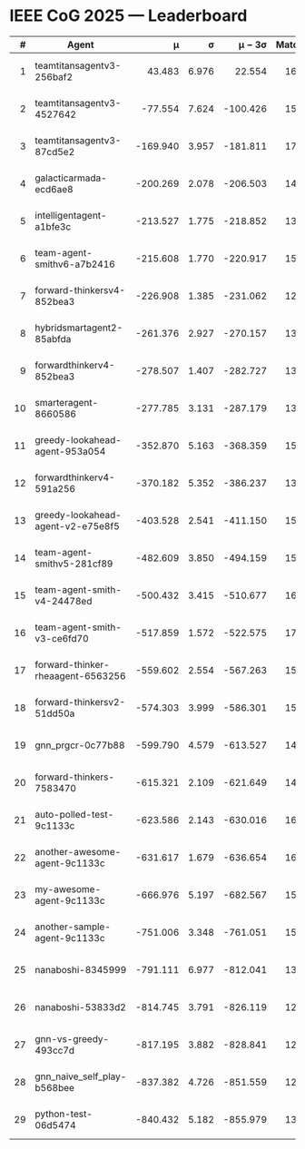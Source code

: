 # IEEE CoG 2025 — Leaderboard

| # | Agent | μ | σ | μ − 3σ | Matches | Updated |
|---:|---|---:|---:|---:|---:|---|
| 1 | teamtitansagentv3-256baf2 | 43.483 | 6.976 | 22.554 | 16276 | 2025-08-23 16:04 |
| 2 | teamtitansagentv3-4527642 | -77.554 | 7.624 | -100.426 | 15510 | 2025-08-23 16:04 |
| 3 | teamtitansagentv3-87cd5e2 | -169.940 | 3.957 | -181.811 | 17046 | 2025-08-23 16:04 |
| 4 | galacticarmada-ecd6ae8 | -200.269 | 2.078 | -206.503 | 14840 | 2025-08-23 16:04 |
| 5 | intelligentagent-a1bfe3c | -213.527 | 1.775 | -218.852 | 13348 | 2025-08-23 16:04 |
| 6 | team-agent-smithv6-a7b2416 | -215.608 | 1.770 | -220.917 | 15820 | 2025-08-23 16:04 |
| 7 | forward-thinkersv4-852bea3 | -226.908 | 1.385 | -231.062 | 12810 | 2025-08-23 16:04 |
| 8 | hybridsmartagent2-85abfda | -261.376 | 2.927 | -270.157 | 13800 | 2025-08-23 16:04 |
| 9 | forwardthinkerv4-852bea3 | -278.507 | 1.407 | -282.727 | 13009 | 2025-08-23 16:04 |
| 10 | smarteragent-8660586 | -277.785 | 3.131 | -287.179 | 13630 | 2025-08-23 16:04 |
| 11 | greedy-lookahead-agent-953a054 | -352.870 | 5.163 | -368.359 | 15050 | 2025-08-23 16:04 |
| 12 | forwardthinkerv4-591a256 | -370.182 | 5.352 | -386.237 | 13153 | 2025-08-23 16:04 |
| 13 | greedy-lookahead-agent-v2-e75e8f5 | -403.528 | 2.541 | -411.150 | 15890 | 2025-08-23 16:04 |
| 14 | team-agent-smithv5-281cf89 | -482.609 | 3.850 | -494.159 | 15600 | 2025-08-23 16:04 |
| 15 | team-agent-smith-v4-24478ed | -500.432 | 3.415 | -510.677 | 16402 | 2025-08-23 16:04 |
| 16 | team-agent-smith-v3-ce6fd70 | -517.859 | 1.572 | -522.575 | 17082 | 2025-08-23 16:04 |
| 17 | forward-thinker-rheaagent-6563256 | -559.602 | 2.554 | -567.263 | 15120 | 2025-08-23 16:04 |
| 18 | forward-thinkersv2-51dd50a | -574.303 | 3.999 | -586.301 | 15600 | 2025-08-23 16:04 |
| 19 | gnn_prgcr-0c77b88 | -599.790 | 4.579 | -613.527 | 14180 | 2025-08-23 16:04 |
| 20 | forward-thinkers-7583470 | -615.321 | 2.109 | -621.649 | 14740 | 2025-08-23 16:04 |
| 21 | auto-polled-test-9c1133c | -623.586 | 2.143 | -630.016 | 16120 | 2025-08-23 16:04 |
| 22 | another-awesome-agent-9c1133c | -631.617 | 1.679 | -636.654 | 16840 | 2025-08-23 16:04 |
| 23 | my-awesome-agent-9c1133c | -666.976 | 5.197 | -682.567 | 15840 | 2025-08-23 16:04 |
| 24 | another-sample-agent-9c1133c | -751.006 | 3.348 | -761.051 | 15920 | 2025-08-23 16:04 |
| 25 | nanaboshi-8345999 | -791.111 | 6.977 | -812.041 | 13410 | 2025-08-23 16:04 |
| 26 | nanaboshi-53833d2 | -814.745 | 3.791 | -826.119 | 12280 | 2025-08-23 16:04 |
| 27 | gnn-vs-greedy-493cc7d | -817.195 | 3.882 | -828.841 | 12920 | 2025-08-23 16:04 |
| 28 | gnn_naive_self_play-b568bee | -837.382 | 4.726 | -851.559 | 12820 | 2025-08-23 16:04 |
| 29 | python-test-06d5474 | -840.432 | 5.182 | -855.979 | 13070 | 2025-08-23 16:04 |
